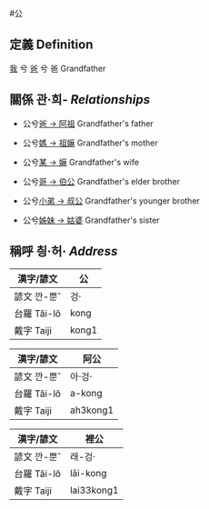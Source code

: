 #公
## 定義 Definition
[我](member1.md) 兮 [爸](member2.md) 兮 爸 Grandfather

## 關係 관·희- _Relationships_

- 公兮[爸 → 阿祖](member29.md) Grandfather's father

- 公兮[媽 → 祖嫲](member30.md) Grandfather's mother

- 公兮[某 → 嫲](member9.md) Grandfather's wife

- 公兮[哥 → 伯公](member26.md) Grandfather's elder brother

- 公兮[小弟 → 叔公](member27.md) Grandfather's younger brother

- 公兮[姊妹 → 姑婆](member28.md) Grandfather's sister



## 稱呼 칑·허· _Address_

漢字/諺文 | 公
--- | ---
諺文 깐-뿐ˆ | 겅·
台羅 Tâi-lô | kong
戴字 Taiji | kong1


漢字/諺文 | 阿公
--- | ---
諺文 깐-뿐ˆ | 아·겅·
台羅 Tâi-lô | a-kong
戴字 Taiji | ah3kong1


漢字/諺文 | 裡公
--- | ---
諺文 깐-뿐ˆ | 래-겅·
台羅 Tâi-lô | lāi-kong
戴字 Taiji | lai33kong1



